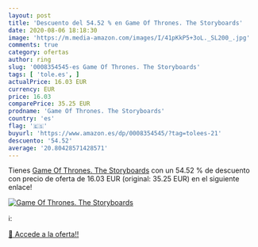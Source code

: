```yaml
---
layout: post
title: 'Descuento del 54.52 % en Game Of Thrones. The Storyboards'
date: 2020-08-06 18:18:30
image: 'https://m.media-amazon.com/images/I/41pKkP5+3oL._SL200_.jpg'
comments: true
category: ofertas
author: ring
slug: '0008354545-es Game Of Thrones. The Storyboards'
tags: [ 'tole.es', ]
actualPrice: 16.03 EUR
currency: EUR
price: 16.03
comparePrice: 35.25 EUR
prodname: 'Game Of Thrones. The Storyboards'
country: 'es'
flag: '🇪🇸'
buyurl: 'https://www.amazon.es/dp/0008354545/?tag=tolees-21'
descuento: '54.52'
average: '20.80428571428571'
---
```


Tienes [Game Of Thrones. The Storyboards](https://www.amazon.es/dp/0008354545/?tag=tolees-21) con un 54.52 % de descuento con precio de oferta de 16.03 EUR (original: 35.25 EUR) en el siguiente enlace!

[![Game Of Thrones. The Storyboards](https://m.media-amazon.com/images/I/41pKkP5+3oL._SL200_.jpg)](https://www.amazon.es/dp/0008354545/?tag=tolees-21)

ℹ️:


[🛒 Accede a la oferta!!](https://www.amazon.es/dp/0008354545/?tag=tolees-21)
